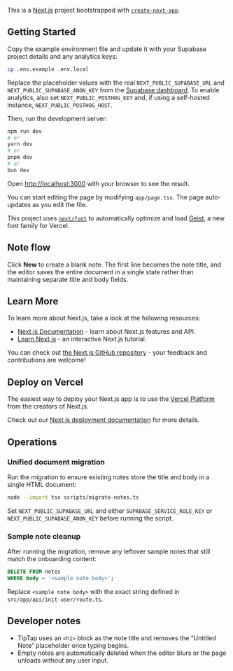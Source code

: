This is a [Next.js](https://nextjs.org) project bootstrapped with [`create-next-app`](https://nextjs.org/docs/app/api-reference/cli/create-next-app).

## Getting Started

Copy the example environment file and update it with your Supabase project details and any analytics keys:

```bash
cp .env.example .env.local
```

Replace the placeholder values with the real `NEXT_PUBLIC_SUPABASE_URL` and `NEXT_PUBLIC_SUPABASE_ANON_KEY` from the [Supabase dashboard](https://supabase.com/dashboard). To enable analytics, also set `NEXT_PUBLIC_POSTHOG_KEY` and, if using a self-hosted instance, `NEXT_PUBLIC_POSTHOG_HOST`.

Then, run the development server:

```bash
npm run dev
# or
yarn dev
# or
pnpm dev
# or
bun dev
```

Open [http://localhost:3000](http://localhost:3000) with your browser to see the result.

You can start editing the page by modifying `app/page.tsx`. The page auto-updates as you edit the file.

This project uses [`next/font`](https://nextjs.org/docs/app/building-your-application/optimizing/fonts) to automatically optimize and load [Geist](https://vercel.com/font), a new font family for Vercel.

## Note flow

Click **New** to create a blank note. The first line becomes the note title, and the editor saves the entire document in a single state rather than maintaining separate title and body fields.

## Learn More

To learn more about Next.js, take a look at the following resources:

- [Next.js Documentation](https://nextjs.org/docs) - learn about Next.js features and API.
- [Learn Next.js](https://nextjs.org/learn) - an interactive Next.js tutorial.

You can check out [the Next.js GitHub repository](https://github.com/vercel/next.js) - your feedback and contributions are welcome!

## Deploy on Vercel

The easiest way to deploy your Next.js app is to use the [Vercel Platform](https://vercel.com/new?utm_medium=default-template&filter=next.js&utm_source=create-next-app&utm_campaign=create-next-app-readme) from the creators of Next.js.

Check out our [Next.js deployment documentation](https://nextjs.org/docs/app/building-your-application/deploying) for more details.

## Operations

### Unified document migration

Run the migration to ensure existing notes store the title and body in a single HTML document:

```bash
node --import tsx scripts/migrate-notes.ts
```

Set `NEXT_PUBLIC_SUPABASE_URL` and either `SUPABASE_SERVICE_ROLE_KEY` or `NEXT_PUBLIC_SUPABASE_ANON_KEY` before running the script.

### Sample note cleanup

After running the migration, remove any leftover sample notes that still match the onboarding content:

```sql
DELETE FROM notes
WHERE body = '<sample note body>';
```

Replace `<sample note body>` with the exact string defined in `src/app/api/init-user/route.ts`.

## Developer notes

- TipTap uses an `<h1>` block as the note title and removes the “Untitled Note” placeholder once typing begins.
- Empty notes are automatically deleted when the editor blurs or the page unloads without any user input.
